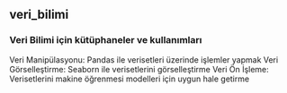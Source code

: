 ## veri_bilimi
### Veri Bilimi için kütüphaneler ve kullanımları
Veri Manipülasyonu: Pandas ile verisetleri üzerinde işlemler yapmak
Veri Görselleştirme: Seaborn ile verisetlerini görselleştirme
Veri Ön İşleme: Verisetlerini makine öğrenmesi modelleri için uygun hale getirme
